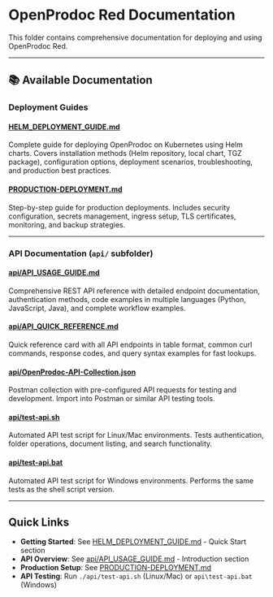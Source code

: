 # OpenProdoc Red Documentation

This folder contains comprehensive documentation for deploying and using OpenProdoc Red.

---

## 📚 Available Documentation

### Deployment Guides

#### [HELM_DEPLOYMENT_GUIDE.md](HELM_DEPLOYMENT_GUIDE.md)
Complete guide for deploying OpenProdoc on Kubernetes using Helm charts. Covers installation methods (Helm repository, local chart, TGZ package), configuration options, deployment scenarios, troubleshooting, and production best practices.

#### [PRODUCTION-DEPLOYMENT.md](PRODUCTION-DEPLOYMENT.md)
Step-by-step guide for production deployments. Includes security configuration, secrets management, ingress setup, TLS certificates, monitoring, and backup strategies.

---

### API Documentation (`api/` subfolder)

#### [api/API_USAGE_GUIDE.md](api/API_USAGE_GUIDE.md)
Comprehensive REST API reference with detailed endpoint documentation, authentication methods, code examples in multiple languages (Python, JavaScript, Java), and complete workflow examples.

#### [api/API_QUICK_REFERENCE.md](api/API_QUICK_REFERENCE.md)
Quick reference card with all API endpoints in table format, common curl commands, response codes, and query syntax examples for fast lookups.

#### [api/OpenProdoc-API-Collection.json](api/OpenProdoc-API-Collection.json)
Postman collection with pre-configured API requests for testing and development. Import into Postman or similar API testing tools.

#### [api/test-api.sh](api/test-api.sh)
Automated API test script for Linux/Mac environments. Tests authentication, folder operations, document listing, and search functionality.

#### [api/test-api.bat](api/test-api.bat)
Automated API test script for Windows environments. Performs the same tests as the shell script version.

---

## Quick Links

- **Getting Started**: See [HELM_DEPLOYMENT_GUIDE.md](HELM_DEPLOYMENT_GUIDE.md) - Quick Start section
- **API Overview**: See [api/API_USAGE_GUIDE.md](api/API_USAGE_GUIDE.md) - Introduction section
- **Production Setup**: See [PRODUCTION-DEPLOYMENT.md](PRODUCTION-DEPLOYMENT.md)
- **API Testing**: Run `./api/test-api.sh` (Linux/Mac) or `api\test-api.bat` (Windows)

